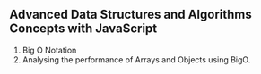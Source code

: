 ## Advanced Data Structures and Algorithms Concepts with JavaScript
1. Big O Notation
2. Analysing the performance of Arrays and Objects using BigO.
